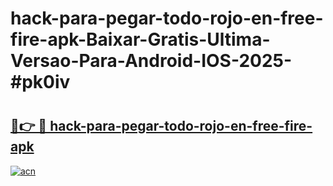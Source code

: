 # hack-para-pegar-todo-rojo-en-free-fire-apk-Baixar-Gratis-Ultima-Versao-Para-Android-IOS-2025-#pk0iv

# <h2><a href="https://ainizakaria.my?title=hack-para-pegar-todo-rojo-en-free-fire-apk&ref=25M">🔗👉 🔴 hack-para-pegar-todo-rojo-en-free-fire-apk</a></h2>

[![acn](https://github.com/user-attachments/assets/0f9c940e-d8b0-45ae-aac7-cd30a18b3e1c)](https://ainizakaria.my?title=hack-para-pegar-todo-rojo-en-free-fire-apk&ref=25M)


